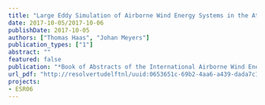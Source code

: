 ```yaml
---
title: "Large Eddy Simulation of Airborne Wind Energy Systems in the Atmospheric Boundary Layer"
date: 2017-10-05/2017-10-06
publishDate: 2017-10-05
authors: ["Thomas Haas", "Johan Meyers"]
publication_types: ["1"]
abstract: ""
featured: false
publication: "*Book of Abstracts of the International Airborne Wind Energy Conference (AWEC 2017)*"
url_pdf: "http://resolvertudelftnl/uuid:0653651c-69b2-4aa6-a439-dada7c1622b6"
projects:
- ESR06
---
```


